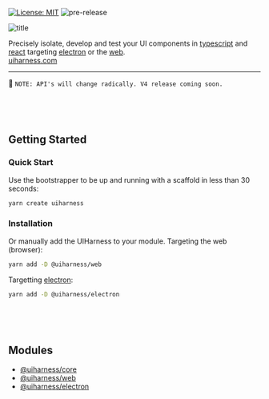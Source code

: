 [![License: MIT](https://img.shields.io/badge/License-MIT-green.svg)](https://opensource.org/licenses/MIT)
![pre-release](https://img.shields.io/badge/Status-pre--release-orange.svg)

![title](https://user-images.githubusercontent.com/185555/51241923-b49d7780-19e3-11e9-90c1-c847343d785f.jpg)

Precisely isolate, develop and test your UI components in [typescript](https://www.typescriptlang.org/) and [react](https://reactjs.org/) targeting [electron](https://electronjs.org/) or the [web](https://developer.mozilla.org).  
[uiharness.com](https://uiharness.com)

----

🌳   `NOTE: API's will change radically. V4 release coming soon.`

<p>&nbsp;</p>
<p>&nbsp;</p>



## Getting Started

### Quick Start
Use the bootstrapper to be up and running with a scaffold in less than 30 seconds:

```bash
yarn create uiharness
```


### Installation
Or manually add the UIHarness to your module. Targeting the web (browser):

```bash
yarn add -D @uiharness/web
```

Targetting [electron](https://electronjs.org):

```bash
yarn add -D @uiharness/electron
```


<p>&nbsp;</p>
<p>&nbsp;</p>


## Modules
- [@uiharness/core](code/libs/core/README.md)
- [@uiharness/web](code/libs/web/README.md)
- [@uiharness/electron](code/libs/electron/README.md)
